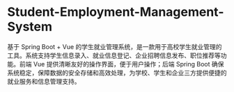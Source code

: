 # Student-Employment-Management-System
基于 Spring Boot + Vue 的学生就业管理系统，是一款用于高校学生就业管理的工具。系统支持学生信息录入、就业信息登记、企业招聘信息发布、职位推荐等功能。前端 Vue 提供清晰友好的操作界面，便于用户操作；后端 Spring Boot 确保系统稳定，保障数据的安全存储和高效处理，为学校、学生和企业三方提供便捷的就业服务和信息管理支持。
